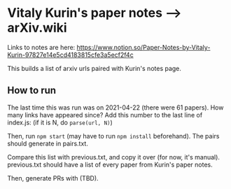 # Vitaly Kurin's paper notes --> arXiv.wiki

Links to notes are here:
https://www.notion.so/Paper-Notes-by-Vitaly-Kurin-97827e14e5cd4183815cfe3a5ecf2f4c

This builds a list of arxiv urls paired with Kurin's notes page.

## How to run

The last time this was run was on 2021-04-22 (there were 61 papers). How many links have appeared since? Add this number to the last line of index.js: (if it is N, do `parse(url, N)`)

Then, run `npm start` (may have to run `npm install` beforehand). The pairs should generate in pairs.txt.

Compare this list with previous.txt, and copy it over (for now, it's manual). previous.txt should have a list of every paper from Kurin's paper notes.

Then, generate PRs with (TBD).